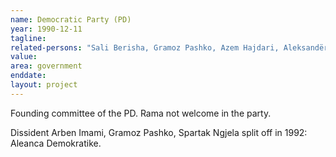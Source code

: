 ```yaml
---
name: Democratic Party (PD)
year: 1990-12-11
tagline:
related-persons: "Sali Berisha, Gramoz Pashko, Azem Hajdari, Aleksandër Meksi"
value:
area: government
enddate:
layout: project
---
```

Founding committee of the PD. Rama not welcome in the party.

Dissident Arben Imami, Gramoz Pashko, Spartak Ngjela split off in 1992: Aleanca Demokratike.

